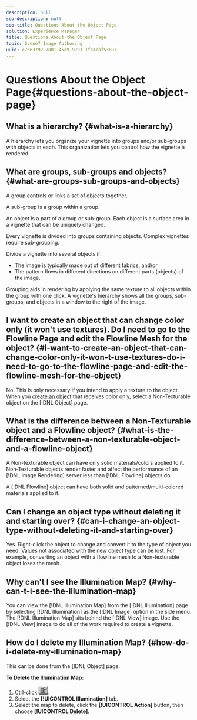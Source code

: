 ```yaml
---
description: null
seo-description: null
seo-title: Questions About the Object Page
solution: Experience Manager
title: Questions About the Object Page
topic: Scene7 Image Authoring
uuid: c7563792-7801-45a9-9791-1fe4caf53897
---
```


# Questions About the Object Page{#questions-about-the-object-page}

## What is a hierarchy? {#what-is-a-hierarchy}

A hierarchy lets you organize your vignette into groups and/or sub-groups with objects in each. This organization lets you control how the vignette is rendered.

## What are groups, sub-groups and objects? {#what-are-groups-sub-groups-and-objects}

A group controls or links a set of objects together.

A sub-group is a group within a group.

An object is a part of a group or sub-group. Each object is a surface area in a vignette that can be uniquely changed.

Every vignette is divided into groups containing objects. Complex vignettes require sub-grouping.

Divide a vignette into several objects if:

* The image is typically made out of different fabrics, and/or 
* The pattern flows in different directions on different parts (objects) of the image.

Grouping aids in rendering by applying the same texture to all objects within the group with one click. A vignette's hierarchy shows all the groups, sub-groups, and objects in a window to the right of the image.

## I want to create an object that can change color only (it won't use textures). Do I need to go to the Flowline Page and edit the Flowline Mesh for the object? {#i-want-to-create-an-object-that-can-change-color-only-it-won-t-use-textures-do-i-need-to-go-to-the-flowline-page-and-edit-the-flowline-mesh-for-the-object}

No. This is only necessary if you intend to apply a texture to the object. When you [create an object](../c-vat-obj-pg/c-vat-work-obj/t-vat-copy-obj.md#task-0b0582d7480a4d6991278ecb688c7823) that receives color only, select a Non-Texturable object on the [!DNL Object] page.

## What is the difference between a Non-Texturable object and a Flowline object? {#what-is-the-difference-between-a-non-texturable-object-and-a-flowline-object}

A Non-texturable object can have only solid materials/colors applied to it. Non-Texturable objects render faster and affect the performance of an [!DNL Image Rendering] server less than [!DNL Flowline] objects do.

A [!DNL Flowline] object can have both solid and patterned/multi-colored materials applied to it.

## Can I change an object type without deleting it and starting over? {#can-i-change-an-object-type-without-deleting-it-and-starting-over}

Yes. Right-click the object to change and convert it to the type of object you need. Values not associated with the new object type can be lost. For example, converting an object with a flowline mesh to a Non-texturable object loses the mesh.

## Why can't I see the Illumination Map? {#why-can-t-i-see-the-illumination-map}

You can view the [!DNL Illumination Map] from the [!DNL Illumination] page by selecting [!DNL Illumination] as the [!DNL Image] option in the side menu. The [!DNL Illumination Map] sits behind the [!DNL View] image. Use the [!DNL View] image to do all of the work required to create a vignette.

## How do I delete my Illumination Map? {#how-do-i-delete-my-illumination-map}

This can be done from the [!DNL Object] page.

**To Delete the Illumination Map:**

1. Ctrl-click ![](assets/finger.png). 
1. Select the **[!UICONTROL Illumination]** tab. 
1. Select the map to delete, click the **[!UICONTROL Action]** button, then choose **[!UICONTROL Delete]**.

